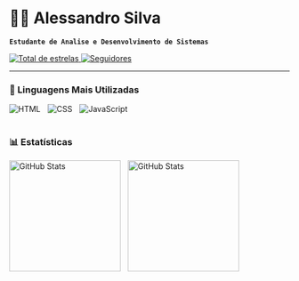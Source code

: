 # 🐱‍💻 Alessandro Silva

**`Estudante de Analise e Desenvolvimento de Sistemas`**

<p align="left"> 
    <a href="https://github.com/rsilvaale?tab=repositories&sort=stargazers">
        <img 
            alt="Total de estrelas" 
            title="Total de estrelas GitHub" 
            src="https://custom-icon-badges.demolab.com/github/stars/rsilvaale?color=55960c&style=for-the-badge&labelColor=488207&logo=star&label=estrelas"
        />
    </a>
    <a href="https://github.com/rsilvaale?tab=followers">
        <img 
            alt="Seguidores" 
            title="Me siga no GitHub" 
            src="https://custom-icon-badges.demolab.com/github/followers/rsilvaale?color=236ad3&labelColor=1155ba&style=for-the-badge&logo=github&label=Seguidores&logoColor=white"
        />
    </a>
</p>

---

### 🤖 Linguagens Mais Utilizadas

<img 
    align="left" 
    alt="HTML"
    title="HTML"  
    style="padding-right: 10px;" 
    src="https://img.shields.io/badge/HTML5-E34F26?style=for-the-badge&logo=html5&logoColor=white"
/>
<img 
    align="left" 
    alt="CSS" 
    title="CSS" 
    style="padding-right: 10px;" 
    src="https://img.shields.io/badge/CSS3-1572B6?style=for-the-badge&logo=css3&logoColor=white"
/>
<img 
    align="left" 
    alt="JavaScript" 
    title="JavaScript"
    style="padding-right: 10px;" 
    src="https://img.shields.io/badge/JavaScript-F7DF1E?style=for-the-badge&logo=javascript&logoColor=black" 
/>

<br/>
<br/>

### 📊 Estatísticas

<p>
  <img 
    align="left" 
    alt="GitHub Stats" 
    height="200" 
    style="padding-right: 10px;" 
    src="https://github-readme-stats.vercel.app/api?username=rsilvaale&show_icons=true&theme=tokyonight&include_all_commits=true" 
  />

<img 
      align="left" 
      alt="GitHub Stats" 
      height="200" 
      src="https://github-readme-stats.vercel.app/api/top-langs/?username=rsilvaale&theme=tokyonight&layout=compact&custom_title=Tecnologias&langs_count=9" 
  />

</p>
